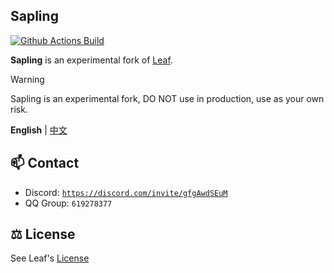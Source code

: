 ## Sapling

[![Github Actions Build](https://img.shields.io/github/actions/workflow/status/Winds-Studio/Sapling/build-1218.yml?&style=for-the-badge&colorA=19201a&colorB=298046)](https://github.com/Winds-Studio/Sapling/actions)

**Sapling** is an experimental fork of [Leaf](https://leafmc.one/).

> [!WARNING]
> Sapling is an experimental fork, DO NOT use in production, use as your own risk.

**English** | [中文](public/readme/README_CN.md)

## 📫 Contact
- Discord: [`https://discord.com/invite/gfgAwdSEuM`](https://discord.com/invite/gfgAwdSEuM)
- QQ Group: `619278377`

## ⚖️ License
See Leaf's [License](https://github.com/Winds-Studio/Leaf?tab=readme-ov-file#%EF%B8%8F-license)
